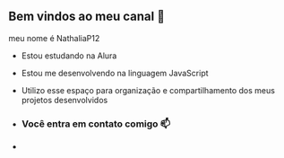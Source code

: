 ## Bem vindos ao meu canal 💙

meu nome é NathaliaP12

- Estou estudando na Alura
- Estou me desenvolvendo na linguagem JavaScript
- Utilizo esse espaço para organização e compartilhamento dos meus projetos desenvolvidos

- ### Você entra em contato comigo 📫

- 
